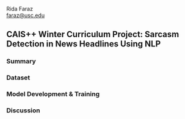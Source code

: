 Rida Faraz 
<br>faraz@usc.edu
## CAIS++ Winter Curriculum Project: Sarcasm Detection in News Headlines Using NLP

### Summary

### Dataset

### Model Development & Training

### Discussion

